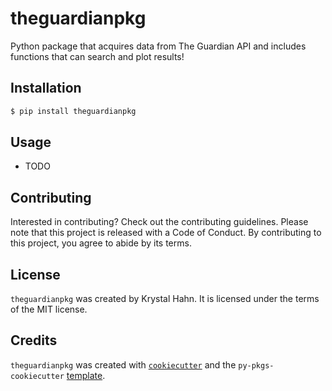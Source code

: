 # theguardianpkg

Python package that acquires data from The Guardian API and includes functions that can search and plot results!

## Installation

```bash
$ pip install theguardianpkg
```

## Usage

- TODO

## Contributing

Interested in contributing? Check out the contributing guidelines. Please note that this project is released with a Code of Conduct. By contributing to this project, you agree to abide by its terms.

## License

`theguardianpkg` was created by Krystal Hahn. It is licensed under the terms of the MIT license.

## Credits

`theguardianpkg` was created with [`cookiecutter`](https://cookiecutter.readthedocs.io/en/latest/) and the `py-pkgs-cookiecutter` [template](https://github.com/py-pkgs/py-pkgs-cookiecutter).
